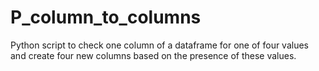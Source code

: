 # P_column_to_columns
Python script to check one column of a dataframe for one of four values and create four new columns based on the presence of these values.
